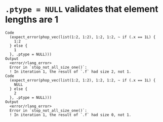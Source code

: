 # `.ptype = NULL` validates that element lengths are 1

    Code
      (expect_error(phop_vec(list(1:2, 1:2), 1:2, 1:2, ~ if (.x == 1L) {
        1:2
      } else {
        1
      }, .ptype = NULL)))
    Output
      <error/rlang_error>
      Error in `stop_not_all_size_one()`:
      ! In iteration 1, the result of `.f` had size 2, not 1.
    Code
      (expect_error(phop_vec(list(1:2, 1:2), 1:2, 1:2, ~ if (.x == 1L) {
        NULL
      } else {
        2
      }, .ptype = NULL)))
    Output
      <error/rlang_error>
      Error in `stop_not_all_size_one()`:
      ! In iteration 1, the result of `.f` had size 0, not 1.

